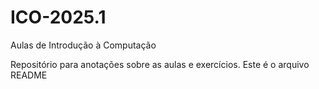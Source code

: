 # ICO-2025.1
Aulas de Introdução à Computação

Repositório para anotações sobre as aulas e exercícios.
Este é o arquivo README
